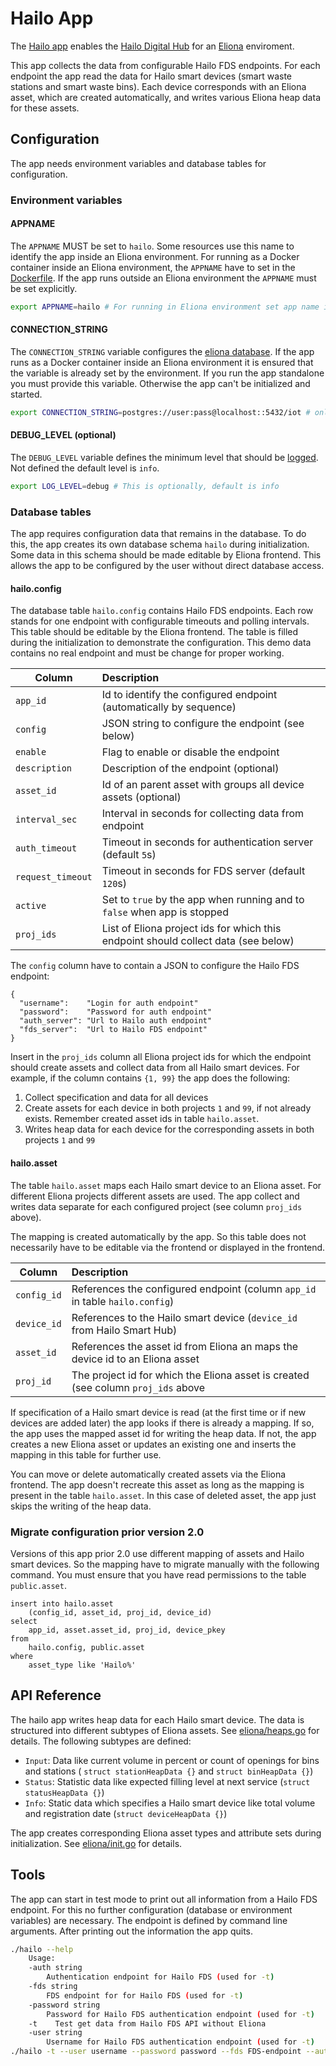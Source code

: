 # Hailo App
The [Hailo app](https://github.com/eliona-smart-building-assistant/hailo-app) enables the [Hailo Digital Hub](https://www.hailodigitalhub.de/) for an [Eliona](https://www.eliona.io/) enviroment.

This app collects the data from configurable Hailo FDS endpoints. For each endpoint the app read the data for Hailo smart devices (smart waste stations and smart waste bins). Each device corresponds with an Eliona asset, which are created automatically, and writes various Eliona heap data for these assets.

## Configuration

The app needs environment variables and database tables for configuration.

### Environment variables ###

#### APPNAME

The `APPNAME` MUST be set to `hailo`. Some resources use this name to identify the app inside an Eliona environment. For running as a Docker container inside an Eliona environment, the `APPNAME` have to set in the [Dockerfile](Dockerfile). If the app runs outside an Eliona environment the `APPNAME` must be set explicitly.

```bash
export APPNAME=hailo # For running in Eliona environment set app name in Dockerfile
```

#### CONNECTION_STRING

The `CONNECTION_STRING` variable configures the [eliona database](https://github.com/eliona-smart-building-assistant/go-eliona/tree/main/db). If the app runs as a Docker container inside an Eliona environment it is ensured that the variable is already set by the environment. If you run the app standalone you must provide this variable. Otherwise the app can't be initialized and started.

```bash
export CONNECTION_STRING=postgres://user:pass@localhost::5432/iot # only if run standalone
```

#### DEBUG_LEVEL (optional)

The `DEBUG_LEVEL` variable defines the minimum level that should be [logged](https://github.com/eliona-smart-building-assistant/go-eliona/tree/main/log). Not defined the default level is `info`.

```bash
export LOG_LEVEL=debug # This is optionally, default is info
```

### Database tables ###

The app requires configuration data that remains in the database. To do this, the app creates its own database schema `hailo` during initialization. Some data in this schema should be made editable by Eliona frontend. This allows the app to be configured by the user without direct database access.

#### hailo.config

The database table `hailo.config` contains Hailo FDS endpoints. Each row stands for one endpoint with configurable timeouts and polling intervals. This table should be editable by the Eliona frontend. The table is filled during the initialization to demonstrate the configuration. This demo data contains no real endpoint and must be change for proper working.  

| Column            | Description                                                                        |
|-------------------|:-----------------------------------------------------------------------------------|
| `app_id`          | Id to identify the configured endpoint (automatically by sequence)                 |
| `config`          | JSON string to configure the endpoint (see below)                                  |
| `enable`          | Flag to enable or disable the endpoint                                             |
| `description`     | Description of the endpoint (optional)                                             |
| `asset_id`        | Id of an parent asset with groups all device assets (optional)                     |
| `interval_sec`    | Interval in seconds for collecting data from endpoint                              |
| `auth_timeout`    | Timeout in seconds for authentication server (default `5`s)                        |
| `request_timeout` | Timeout in seconds for FDS server (default `120`s)                                 |
| `active`          | Set to `true` by the app when running and to `false` when app is stopped           |
| `proj_ids`        | List of Eliona project ids for which this endpoint should collect data (see below) |

The `config` column have to contain a JSON to configure the Hailo FDS endpoint:

    {
      "username":    "Login for auth endpoint"
      "password":    "Password for auth endpoint"
      "auth_server": "Url to Hailo auth endpoint"
      "fds_server":  "Url to Hailo FDS endpoint"
    }

Insert in the `proj_ids` column all Eliona project ids for which the endpoint should create assets and collect data from all Hailo smart devices. For example, if the column contains `{1, 99}` the app does the following:

1. Collect specification and data for all devices
2. Create assets for each device in both projects `1` and `99`, if not already exists. Remember created asset ids in table `hailo.asset`.
3. Writes heap data for each device for the corresponding assets in both projects `1` and `99`

#### hailo.asset

The table `hailo.asset` maps each Hailo smart device to an Eliona asset. For different Eliona projects different assets are used. The app collect and writes data separate for each configured project (see column `proj_ids` above).

The mapping is created automatically by the app. So this table does not necessarily have to be editable via the frontend or displayed in the frontend.

| Column      | Description                                                                       |
|-------------|:----------------------------------------------------------------------------------|
| `config_id` | References the configured endpoint (column `app_id` in table `hailo.config`)      |
| `device_id` | References to the Hailo smart device (`device_id` from Hailo Smart Hub)           |
| `asset_id`  | References the asset id from Eliona an maps the device id to an Eliona asset      |
| `proj_id`   | The project id for which the Eliona asset is created (see column `proj_ids` above |

If specification of a Hailo smart device is read (at the first time or if new devices are added later) the app looks if there is already a mapping. If so, the app uses the mapped asset id for writing the heap data. If not, the app creates a new Eliona asset or updates an existing one and inserts the mapping in this table for further use.

You can move or delete automatically created assets via the Eliona frontend. The app doesn't recreate this asset as long as the mapping is present in the table `hailo.asset`. In this case of deleted asset, the app just skips the writing of the heap data.

### Migrate configuration prior version 2.0

Versions of this app prior 2.0 use different mapping of assets and Hailo smart devices. So the mapping have to migrate manually with the following command. You must ensure that you have read permissions to the table `public.asset`.

    insert into hailo.asset
        (config_id, asset_id, proj_id, device_id)
    select
        app_id, asset.asset_id, proj_id, device_pkey
    from
        hailo.config, public.asset
    where
        asset_type like 'Hailo%'

## API Reference

The hailo app writes heap data for each Hailo smart device. The data is structured into different subtypes of Eliona assets. See [eliona/heaps.go](eliona/heaps.go) for details. The following subtypes are defined:

- `Input`: Data like current volume in percent or count of openings for bins and stations ( `struct stationHeapData {}` and `struct binHeapData {}`)
- `Status`: Statistic data like expected filling level at next service (`struct statusHeapData {}`)
- `Info`: Static data which specifies a Hailo smart device like total volume and registration date (`struct deviceHeapData {}`)

The app creates corresponding Eliona asset types and attribute sets during initialization. See [eliona/init.go](eliona/init.go) for details.

## Tools

The app can start in test mode to print out all information from a Hailo FDS endpoint. For this no further configuration (database or environment variables) are necessary. The endpoint is defined by command line arguments. After printing out the information the app quits.

```bash
./hailo --help
    Usage:
    -auth string
        Authentication endpoint for Hailo FDS (used for -t)
    -fds string
        FDS endpoint for for Hailo FDS (used for -t)
    -password string
        Password for Hailo FDS authentication endpoint (used for -t)
    -t    Test get data from Hailo FDS API without Eliona
    -user string
        Username for Hailo FDS authentication endpoint (used for -t)
./hailo -t --user username --password password --fds FDS-endpoint --auth auth-endpoint
```
